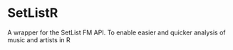 # SetListR
A wrapper for the SetList FM API. To enable easier and quicker analysis of music and artists in R
